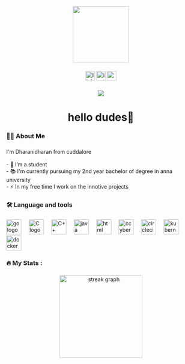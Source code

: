 <div align="center">
  <img height="150" src="https://camo.githubusercontent.com/62da68eb62b1e5f175f7d1f0191dd89a653d7908feb22d37d4a0ab07365d6791/68747470733a2f2f6d656469612e67697068792e636f6d2f6d656469612f4d3967624264396e6244724f5475314d71782f67697068792e676966"  />
</div>

###

<div align="center">
  <img src="https://th.bing.com/th?id=OIP.w_zDkEJ9aLiWR-g0rff8hwHaHa&w=250&h=250&c=8&rs=1&qlt=90&o=6&pid=3.1&rm=2" height="25" alt="linkedin logo"  />
  <img src="https://th.bing.com/th?id=OIP.if2ieS05NYxAYyY1alBpFwHaHa&w=250&h=250&c=8&rs=1&qlt=90&o=6&pid=3.1&rm=2" height="25" alt="instagram logo"  />
  <img src="https://th.bing.com/th?id=OIP.TW21b-CFGudjWw39HNhqcgHaEK&w=333&h=187&c=8&rs=1&qlt=90&o=6&pid=3.1&rm=2" height="25" alt="gmail logo"  />
</div>

###

<div align="center">
  <img src="https://visitor-badge.laobi.icu/badge?page_id=maurodesouza.maurodesouza&"  />
</div>

###

<h1 align="center">hello dudes👋</h1>

###

<h3 align="left">👩‍💻  About Me</h3>

###

<p align="left">I'm Dharanidharan from cuddalore<br><br>- 🔭 I’m a student <br>- 📚 I'm currently pursuing my 2nd year bachelor of degree in anna university <br>- ⚡ In my free time I work on the innotive projects</p>

###

<h3 align="left">🛠 Language and tools</h3>

###

<div align="left">
  <img src="https://cdn.jsdelivr.net/gh/devicons/devicon/icons/go/go-original-wordmark.svg" height="40" alt="go logo"  />
  <img width="12" />
  <img src="https://th.bing.com/th/id/OIP.bkbn2-K7c9rMBV5dvYXDrQHaIh?rs=1&pid=ImgDetMain" height="40" alt="C logo"  />
  <img width="12" />
  <img src="https://th.bing.com/th?id=OIP.daU7hcA72Pp7YxfgU_OqbgHaHa&w=250&h=250&c=8&rs=1&qlt=90&o=6&pid=3.1&rm=2" height="40" alt="C++ logo"  />
  <img width="12" />
  <img src="https://th.bing.com/th/id/OIP._Lm_T3scKhVEVFC54gcRxwHaE8?w=267&h=180&c=7&r=0&o=5&pid=1.7" height="40" alt="java logo"  />
  <img width="12" />
  <img src="https://th.bing.com/th?id=OIP.4dQkxLm-cAndV-9OfVjjQwHaE8&w=306&h=204&c=8&rs=1&qlt=90&o=6&pid=3.1&rm=2" height="40" alt="html logo"  />
  <img width="12" />
  <img src="https://th.bing.com/th?id=OIP.wsja4ixeS_7Mp6V3g_a3SAHaHa&w=250&h=250&c=8&rs=1&qlt=90&o=6&pid=3.1&rm=2" height="40" alt="ccybersecurity logo"  />
  <img width="12" />
  <img src="https://cdn.jsdelivr.net/gh/devicons/devicon/icons/circleci/circleci-plain.svg" height="40" alt="circleci logo"  />
  <img width="12" />
  <img src="https://cdn.jsdelivr.net/gh/devicons/devicon/icons/kubernetes/kubernetes-plain.svg" height="40" alt="kubernetes logo"  />
  <img width="12" />
  <img src="https://cdn.jsdelivr.net/gh/devicons/devicon/icons/docker/docker-plain-wordmark.svg" height="40" alt="docker logo"  />
</div>

###

<h3 align="left">🔥   My Stats :</h3>

###

<div align="center">
  <img src="https://streak-stats.demolab.com?user=maurodesouza&locale=en&mode=daily&theme=dark&hide_border=false&border_radius=5&order=3" height="220" alt="streak graph"  />
</div>

###
